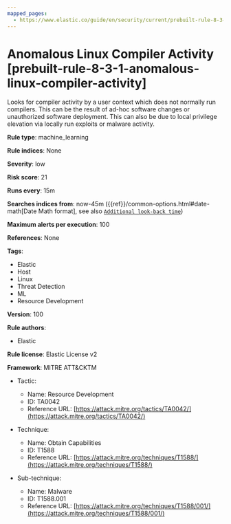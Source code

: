 ```yaml
---
mapped_pages:
  - https://www.elastic.co/guide/en/security/current/prebuilt-rule-8-3-1-anomalous-linux-compiler-activity.html
---
```


# Anomalous Linux Compiler Activity [prebuilt-rule-8-3-1-anomalous-linux-compiler-activity]

Looks for compiler activity by a user context which does not normally run compilers. This can be the result of ad-hoc software changes or unauthorized software deployment. This can also be due to local privilege elevation via locally run exploits or malware activity.

**Rule type**: machine_learning

**Rule indices**: None

**Severity**: low

**Risk score**: 21

**Runs every**: 15m

**Searches indices from**: now-45m ({{ref}}/common-options.html#date-math[Date Math format], see also [`Additional look-back time`](docs-content://solutions/security/detect-and-alert/create-detection-rule.md#rule-schedule))

**Maximum alerts per execution**: 100

**References**: None

**Tags**:

* Elastic
* Host
* Linux
* Threat Detection
* ML
* Resource Development

**Version**: 100

**Rule authors**:

* Elastic

**Rule license**: Elastic License v2

**Framework**: MITRE ATT&CKTM

* Tactic:

    * Name: Resource Development
    * ID: TA0042
    * Reference URL: [https://attack.mitre.org/tactics/TA0042/](https://attack.mitre.org/tactics/TA0042/)

* Technique:

    * Name: Obtain Capabilities
    * ID: T1588
    * Reference URL: [https://attack.mitre.org/techniques/T1588/](https://attack.mitre.org/techniques/T1588/)

* Sub-technique:

    * Name: Malware
    * ID: T1588.001
    * Reference URL: [https://attack.mitre.org/techniques/T1588/001/](https://attack.mitre.org/techniques/T1588/001/)


